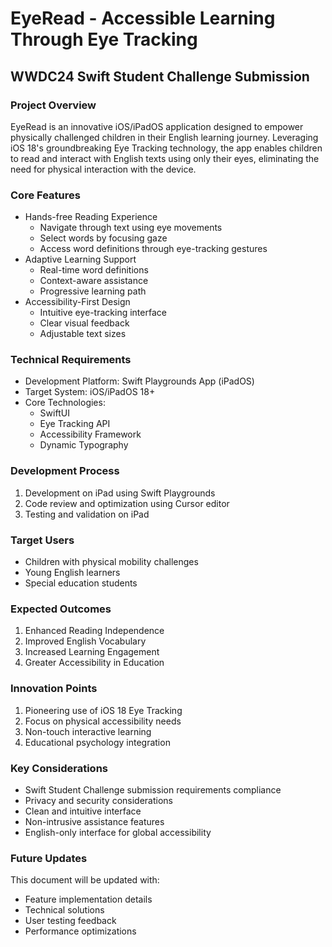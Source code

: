 # EyeRead - Accessible Learning Through Eye Tracking
## WWDC24 Swift Student Challenge Submission

### Project Overview
EyeRead is an innovative iOS/iPadOS application designed to empower physically challenged children in their English learning journey. Leveraging iOS 18's groundbreaking Eye Tracking technology, the app enables children to read and interact with English texts using only their eyes, eliminating the need for physical interaction with the device.

### Core Features
- Hands-free Reading Experience
  - Navigate through text using eye movements
  - Select words by focusing gaze
  - Access word definitions through eye-tracking gestures
- Adaptive Learning Support
  - Real-time word definitions
  - Context-aware assistance
  - Progressive learning path
- Accessibility-First Design
  - Intuitive eye-tracking interface
  - Clear visual feedback
  - Adjustable text sizes

### Technical Requirements
- Development Platform: Swift Playgrounds App (iPadOS)
- Target System: iOS/iPadOS 18+
- Core Technologies:
  - SwiftUI
  - Eye Tracking API
  - Accessibility Framework
  - Dynamic Typography

### Development Process
1. Development on iPad using Swift Playgrounds
2. Code review and optimization using Cursor editor
3. Testing and validation on iPad

### Target Users
- Children with physical mobility challenges
- Young English learners
- Special education students

### Expected Outcomes
1. Enhanced Reading Independence
2. Improved English Vocabulary
3. Increased Learning Engagement
4. Greater Accessibility in Education

### Innovation Points
1. Pioneering use of iOS 18 Eye Tracking
2. Focus on physical accessibility needs
3. Non-touch interactive learning
4. Educational psychology integration

### Key Considerations
- Swift Student Challenge submission requirements compliance
- Privacy and security considerations
- Clean and intuitive interface
- Non-intrusive assistance features
- English-only interface for global accessibility

### Future Updates
This document will be updated with:
- Feature implementation details
- Technical solutions
- User testing feedback
- Performance optimizations 